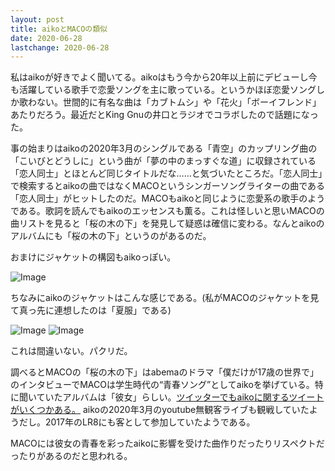 ```yaml
---
layout: post
title: aikoとMACOの類似
date: 2020-06-28
lastchange: 2020-06-28
---
```


私はaikoが好きでよく聞いてる。aikoはもう今から20年以上前にデビューし今も活躍している歌手で恋愛ソングを主に歌っている。というかほぼ恋愛ソングしか歌わない。世間的に有名な曲は「カブトムシ」や「花火」「ボーイフレンド」あたりだろう。最近だとKing Gnuの井口とラジオでコラボしたので話題になった。

事の始まりはaikoの2020年3月のシングルである「青空」のカップリング曲の「こいびとどうしに」という曲が「夢の中のまっすぐな道」に収録されている「恋人同士」とほとんど同じタイトルだな……と気づいたところだ。「恋人同士」で検索するとaikoの曲ではなくMACOというシンガーソングライターの曲である「恋人同士」がヒットしたのだ。MACOもaikoと同じように恋愛系の歌手のようである。歌詞を読んでもaikoのエッセンスも薫る。これは怪しいと思いMACOの曲リストを見ると「桜の木の下」を発見して疑惑は確信に変わる。なんとaikoのアルバムにも「桜の木の下」というのがあるのだ。

おまけにジャケットの構図もaikoっぽい。

<p><img src="https://i.imgur.com/JTKFuLS.png" alt="Image"></p>

ちなみにaikoのジャケットはこんな感じである。(私がMACOのジャケットを見て真っ先に連想したのは「夏服」である)

<p>
<img src="https://i.imgur.com/Cc2kd6x.png" alt="Image">
<img src="https://i.imgur.com/CmoDoig.png" alt="Image">
</p>

これは間違いない。パクリだ。

調べるとMACOの「桜の木の下」はabemaのドラマ「僕だけが17歳の世界で」のインタビューでMACOは学生時代の“青春ソング”としてaikoを挙げている。特に聞いていたアルバムは「彼女」らしい。[ツイッターでもaikoに関するツイートがいくつかある。](https://twitter.com/search?q=from%3A%40maco_opc%20aiko&src=typed_query&f=live) aikoの2020年3月のyoutube無観客ライブも観戦していたようだし。2017年のLR8にも客として参加していたようである。

MACOには彼女の青春を彩ったaikoに影響を受けた曲作りだったりリスペクトだったりがあるのだと思われる。